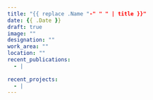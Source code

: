 ```yaml
---
title: "{{ replace .Name "-" " " | title }}"
date: {{ .Date }}
draft: true
image: ""
designation: ""
work_area: ""
location: ""
recent_publications:
  - |
    
recent_projects:
  - |
---
```


